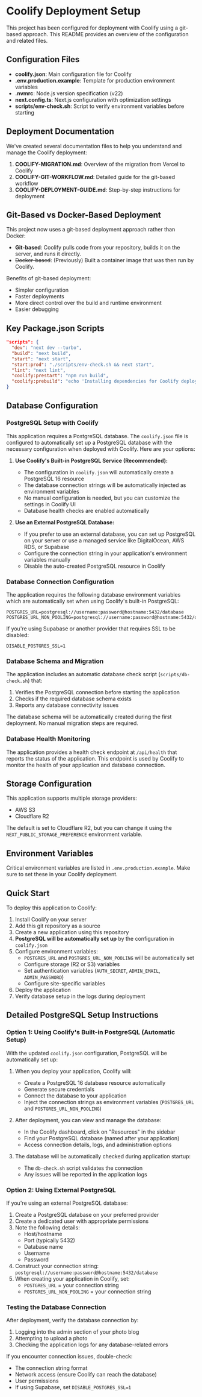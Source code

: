 # Coolify Deployment Setup

This project has been configured for deployment with Coolify using a git-based approach. This README provides an overview of the configuration and related files.

## Configuration Files

- **coolify.json**: Main configuration file for Coolify
- **.env.production.example**: Template for production environment variables
- **.nvmrc**: Node.js version specification (v22)
- **next.config.ts**: Next.js configuration with optimization settings
- **scripts/env-check.sh**: Script to verify environment variables before starting

## Deployment Documentation

We've created several documentation files to help you understand and manage the Coolify deployment:

1. **COOLIFY-MIGRATION.md**: Overview of the migration from Vercel to Coolify
2. **COOLIFY-GIT-WORKFLOW.md**: Detailed guide for the git-based workflow
3. **COOLIFY-DEPLOYMENT-GUIDE.md**: Step-by-step instructions for deployment

## Git-Based vs Docker-Based Deployment

This project now uses a git-based deployment approach rather than Docker:

- **Git-based**: Coolify pulls code from your repository, builds it on the server, and runs it directly.
- ~~Docker-based~~: (Previously) Built a container image that was then run by Coolify.

Benefits of git-based deployment:
- Simpler configuration
- Faster deployments
- More direct control over the build and runtime environment
- Easier debugging

## Key Package.json Scripts

```json
"scripts": {
  "dev": "next dev --turbo",
  "build": "next build",
  "start": "next start",
  "start:prod": "./scripts/env-check.sh && next start",
  "lint": "next lint",
  "coolify:prestart": "npm run build",
  "coolify:prebuild": "echo 'Installing dependencies for Coolify deployment'"
}
```

## Database Configuration

### PostgreSQL Setup with Coolify

This application requires a PostgreSQL database. The `coolify.json` file is configured to automatically set up a PostgreSQL database with the necessary configuration when deployed with Coolify. Here are your options:

1. **Use Coolify's Built-in PostgreSQL Service (Recommended):**
   - The configuration in `coolify.json` will automatically create a PostgreSQL 16 resource
   - The database connection strings will be automatically injected as environment variables
   - No manual configuration is needed, but you can customize the settings in Coolify UI
   - Database health checks are enabled automatically

2. **Use an External PostgreSQL Database:**
   - If you prefer to use an external database, you can set up PostgreSQL on your server or use a managed service like DigitalOcean, AWS RDS, or Supabase
   - Configure the connection string in your application's environment variables manually
   - Disable the auto-created PostgreSQL resource in Coolify

### Database Connection Configuration

The application requires the following database environment variables which are automatically set when using Coolify's built-in PostgreSQL:

```
POSTGRES_URL=postgresql://username:password@hostname:5432/database
POSTGRES_URL_NON_POOLING=postgresql://username:password@hostname:5432/database
```

If you're using Supabase or another provider that requires SSL to be disabled:

```
DISABLE_POSTGRES_SSL=1
```

### Database Schema and Migration

The application includes an automatic database check script (`scripts/db-check.sh`) that:

1. Verifies the PostgreSQL connection before starting the application
2. Checks if the required database schema exists
3. Reports any database connectivity issues

The database schema will be automatically created during the first deployment. No manual migration steps are required.

### Database Health Monitoring

The application provides a health check endpoint at `/api/health` that reports the status of the application. This endpoint is used by Coolify to monitor the health of your application and database connection.

## Storage Configuration

This application supports multiple storage providers:
- AWS S3
- Cloudflare R2

The default is set to Cloudflare R2, but you can change it using the `NEXT_PUBLIC_STORAGE_PREFERENCE` environment variable.

## Environment Variables

Critical environment variables are listed in `.env.production.example`. Make sure to set these in your Coolify deployment.

## Quick Start

To deploy this application to Coolify:

1. Install Coolify on your server
2. Add this git repository as a source
3. Create a new application using this repository
4. **PostgreSQL will be automatically set up** by the configuration in `coolify.json`
5. Configure environment variables:
   - `POSTGRES_URL` and `POSTGRES_URL_NON_POOLING` will be automatically set
   - Configure storage (R2 or S3) variables
   - Set authentication variables (`AUTH_SECRET`, `ADMIN_EMAIL`, `ADMIN_PASSWORD`)
   - Configure site-specific variables
6. Deploy the application
7. Verify database setup in the logs during deployment

## Detailed PostgreSQL Setup Instructions

### Option 1: Using Coolify's Built-in PostgreSQL (Automatic Setup)

With the updated `coolify.json` configuration, PostgreSQL will be automatically set up:

1. When you deploy your application, Coolify will:
   - Create a PostgreSQL 16 database resource automatically
   - Generate secure credentials
   - Connect the database to your application
   - Inject the connection strings as environment variables (`POSTGRES_URL` and `POSTGRES_URL_NON_POOLING`)

2. After deployment, you can view and manage the database:
   - In the Coolify dashboard, click on "Resources" in the sidebar
   - Find your PostgreSQL database (named after your application)
   - Access connection details, logs, and administration options

3. The database will be automatically checked during application startup:
   - The `db-check.sh` script validates the connection
   - Any issues will be reported in the application logs

### Option 2: Using External PostgreSQL

If you're using an external PostgreSQL database:

1. Create a PostgreSQL database on your preferred provider
2. Create a dedicated user with appropriate permissions
3. Note the following details:
   - Host/hostname
   - Port (typically 5432)
   - Database name
   - Username
   - Password
4. Construct your connection string: `postgresql://username:password@hostname:5432/database`
5. When creating your application in Coolify, set:
   - `POSTGRES_URL` = your connection string
   - `POSTGRES_URL_NON_POOLING` = your connection string

### Testing the Database Connection

After deployment, verify the database connection by:
1. Logging into the admin section of your photo blog
2. Attempting to upload a photo
3. Checking the application logs for any database-related errors

If you encounter connection issues, double-check:
- The connection string format
- Network access (ensure Coolify can reach the database)
- User permissions
- If using Supabase, set `DISABLE_POSTGRES_SSL=1`
